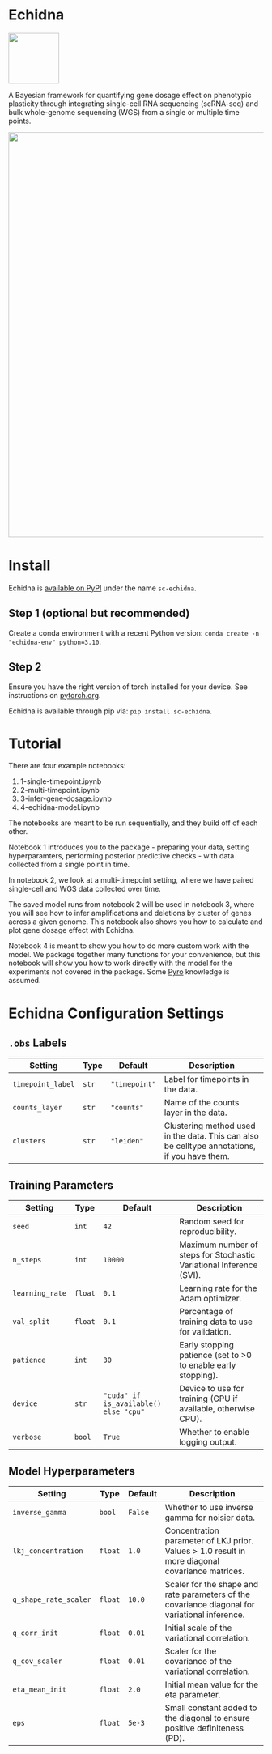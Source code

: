 # Echidna
<img src=./echidna_logo.png width="100" />

 A Bayesian framework for quantifying gene dosage effect on phenotypic plasticity through integrating single-cell RNA sequencing (scRNA-seq) and bulk whole-genome sequencing (WGS) from a single or multiple time points. 


<img src=./echidna_concept.png width="800" />

# Install

Echidna is [available on PyPI](https://pypi.org/project/sc-echidna/1.0.0/) under the name `sc-echidna`.

## Step 1 (optional but recommended)
Create a conda environment with a recent Python version: `conda create -n "echidna-env" python=3.10`.

## Step 2
Ensure you have the right version of torch installed for your device. See instructions on [pytorch.org](https://pytorch.org/get-started/locally/).

Echidna is available through pip via: `pip install sc-echidna`.

# Tutorial

There are four example notebooks:

1. 1-single-timepoint.ipynb
2. 2-multi-timepoint.ipynb
3. 3-infer-gene-dosage.ipynb
4. 4-echidna-model.ipynb

The notebooks are meant to be run sequentially, and they build off of each other.

Notebook 1 introduces you to the package - preparing your data, setting hyperparamters, performing posterior predictive checks - with data collected from a single point in time.

In notebook 2, we look at a multi-timepoint setting, where we have paired single-cell and WGS data collected over time. 

The saved model runs from notebook 2 will be used in notebook 3, where you will see how to infer amplifications and deletions by cluster of genes across a given genome. This notebook also shows you how to calculate and plot gene dosage effect with Echidna.

Notebook 4 is meant to show you how to do more custom work with the model. We package together many functions for your convenience, but this notebook will show you how to work directly with the model for the experiments not covered in the package. Some [Pyro](https://pyro.ai/) knowledge is assumed.

# Echidna Configuration Settings

## `.obs` Labels

| Setting        | Type   | Default         | Description                               |
|----------------|--------|-----------------|-------------------------------------------|
| `timepoint_label` | `str`  | `"timepoint"`    | Label for timepoints in the data.         |
| `counts_layer`    | `str`  | `"counts"`       | Name of the counts layer in the data.     |
| `clusters`        | `str`  | `"leiden"`       | Clustering method used in the data. This can also be celltype annotations, if you have them.       |

## Training Parameters

| Setting         | Type   | Default         | Description                                               |
|-----------------|--------|-----------------|-----------------------------------------------------------|
| `seed`          | `int`  | `42`            | Random seed for reproducibility.                          |
| `n_steps`       | `int`  | `10000`         | Maximum number of steps for Stochastic Variational Inference (SVI). |
| `learning_rate` | `float`| `0.1`           | Learning rate for the Adam optimizer.                     |
| `val_split`     | `float`| `0.1`           | Percentage of training data to use for validation.         |
| `patience`      | `int`  | `30`            | Early stopping patience (set to >0 to enable early stopping). |
| `device`        | `str`  | `"cuda" if is_available() else "cpu"` | Device to use for training (GPU if available, otherwise CPU). |
| `verbose`       | `bool` | `True`          | Whether to enable logging output.                         |

## Model Hyperparameters

| Setting              | Type    | Default   | Description                                                                        |
|----------------------|---------|-----------|------------------------------------------------------------------------------------|
| `inverse_gamma`       | `bool`  | `False`   | Whether to use inverse gamma for noisier data.                                     |
| `lkj_concentration`   | `float` | `1.0`     | Concentration parameter of LKJ prior. Values > 1.0 result in more diagonal covariance matrices. |
| `q_shape_rate_scaler` | `float` | `10.0`    | Scaler for the shape and rate parameters of the covariance diagonal for variational inference. |
| `q_corr_init`         | `float` | `0.01`    | Initial scale of the variational correlation.                                      |
| `q_cov_scaler`        | `float` | `0.01`    | Scaler for the covariance of the variational correlation.                          |
| `eta_mean_init`       | `float` | `2.0`     | Initial mean value for the eta parameter.                                          |
| `eps`                 | `float` | `5e-3`    | Small constant added to the diagonal to ensure positive definiteness (PD).         |
